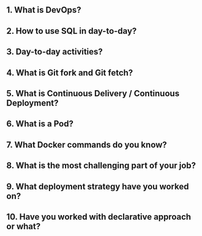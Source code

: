 ## 1. What is DevOps?
## 2. How to use SQL in day-to-day?
## 3. Day-to-day activities?
## 4. What is Git fork and Git fetch?
## 5. What is Continuous Delivery / Continuous Deployment?
## 6. What is a Pod?
## 7. What Docker commands do you know?
## 8. What is the most challenging part of your job?
## 9. What deployment strategy have you worked on?
## 10. Have you worked with declarative approach or what?
